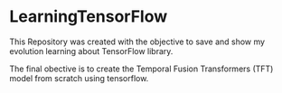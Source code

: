 # LearningTensorFlow

This Repository was created with the objective to save and show my evolution learning about TensorFlow library.

The final obective is to create the Temporal Fusion Transformers (TFT) model from scratch using tensorflow.